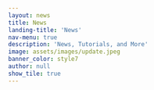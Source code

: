 ```yaml
---
layout: news
title: News
landing-title: 'News'
nav-menu: true
description: 'News, Tutorials, and More'
image: assets/images/update.jpeg
banner_color: style7
author: null
show_tile: true
---
```

